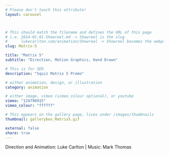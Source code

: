 ```yaml
---
# Please don't touch this attribute!
layout: carousel



# This should match the filename and defines the URL of this page
# i.e. 2014-01-01-Showreel.md -> Showreel is the slug
#      lukecarlton.com/animation/Showreel -> Showreel becomes the webpath
slug: Matrix-5

title: "Matrix 5"
subtitle: "Direction, Motion Graphics, Hand Drawn"

# This is for SEO
description: "Squiz Matrix 5 Promo"

# either animation, design, or illustration
category: animation

# either image, vimeo (vimeo_colour optional), or youtube
vimeo: "124798915"
vimeo_colour: "ffffff"

# This appears on the gallery page, lives under /images/thumbnails
thumbnail: gallerybox_Matrix5.gif

external: false
share: true
---
```


Direction and Animation: Luke Carlton  |  Music: Mark Thomas